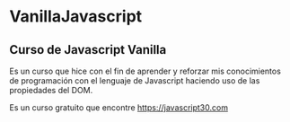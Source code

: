 # VanillaJavascript

## Curso de Javascript Vanilla

Es un curso que hice con el fin de aprender y reforzar mis conocimientos de programación con el lenguaje de Javascript haciendo uso de las propiedades del DOM.

Es un curso gratuito que encontre https://javascript30.com
